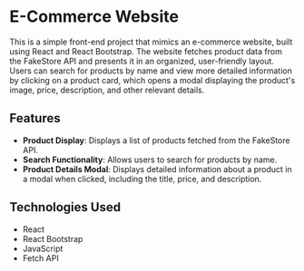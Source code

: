 # E-Commerce Website

This is a simple front-end project that mimics an e-commerce website, built using React and React Bootstrap. The website fetches product data from the FakeStore API and presents it in an organized, user-friendly layout. Users can search for products by name and view more detailed information by clicking on a product card, which opens a modal displaying the product's image, price, description, and other relevant details.

## Features

- **Product Display**: Displays a list of products fetched from the FakeStore API.
- **Search Functionality**: Allows users to search for products by name.
- **Product Details Modal**: Displays detailed information about a product in a modal when clicked, including the title, price, and description.

## Technologies Used

- React
- React Bootstrap
- JavaScript
- Fetch API
